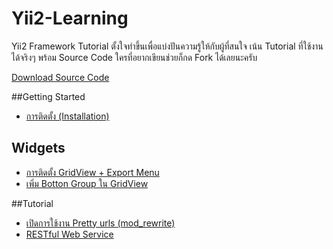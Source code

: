 # Yii2-Learning
Yii2 Framework Tutorial ตั้งใจทำขึ้นเพื่อแบ่งปันความรู้ให้กับผู้ที่สนใจ เน้น Tutorial ที่ใช้งานได้จริงๆ พร้อม Source Code ใครที่อยากเขียนช่วยก็กด Fork ได้เลยนะครับ

[Download Source Code](https://github.com/dimpled/Yii2-Learning-Source)

##Getting Started
 - [การติดตั้ง (Installation)](https://github.com/dimpled/Yii2-Learning/blob/master/Chapter%201/Installation.md)

## Widgets
 - [การติดตั้ง GridView + Export Menu](https://github.com/dimpled/Yii2-Learning/blob/master/widgets/install-krajee-yii2-grid.md)
 - [เพิ่ม Botton Group ใน GridView](https://github.com/dimpled/Yii2-Learning/blob/master/widgets/gridview-button.md)

##Tutorial
- [เปิดการใช้งาน Pretty urls (mod_rewrite)](https://github.com/dimpled/Yii2-Learning/blob/master/tutorial/modrewrite.md)
- [RESTful Web Service](https://github.com/dimpled/Yii2-Learning/blob/master/tutorial/restful-webservice.md)
